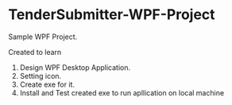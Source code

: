 # TenderSubmitter-WPF-Project

Sample WPF Project.

Created to learn 
 1. Design WPF Desktop Application.
 2. Setting icon.
 3. Create exe for it.
 4. Install and Test created exe to run apllication on local machine
